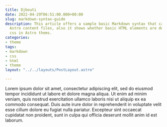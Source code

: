 ```yaml
---
title: Djbouti
date: 2022-04-29T06:51:00.000+00:00
slug: markdown-syntax-guide
description: This article offers a sample basic Markdown syntax that can be used in
  Astro content files, also it shows whether basic HTML elements are decorated with
  css in Astro thems.
categories:
- theme
tags:
- markdown
- css
- html
- theme
layout: "../../layouts/PostLayout.astro"

---
```

Lorem ipsum dolor sit amet, consectetur adipiscing elit, sed do eiusmod tempor incididunt ut labore et dolore magna aliqua. Ut enim ad minim veniam, quis nostrud exercitation ullamco laboris nisi ut aliquip ex ea commodo consequat. Duis aute irure dolor in reprehenderit in voluptate velit esse cillum dolore eu fugiat nulla pariatur. Excepteur sint occaecat cupidatat non proident, sunt in culpa qui officia deserunt mollit anim id est laborum.